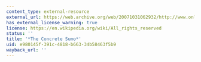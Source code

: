 ```yaml
---
content_type: external-resource
external_url: https://web.archive.org/web/20071031062932/http://www.onlineethics.org/CMS/edu/instructessays/sumo.aspx
has_external_license_warning: true
license: https://en.wikipedia.org/wiki/All_rights_reserved
status: ''
title: '*The Concrete Sumo*'
uid: e980145f-391c-4818-b663-34b58463f5b9
wayback_url: ''
---
```

